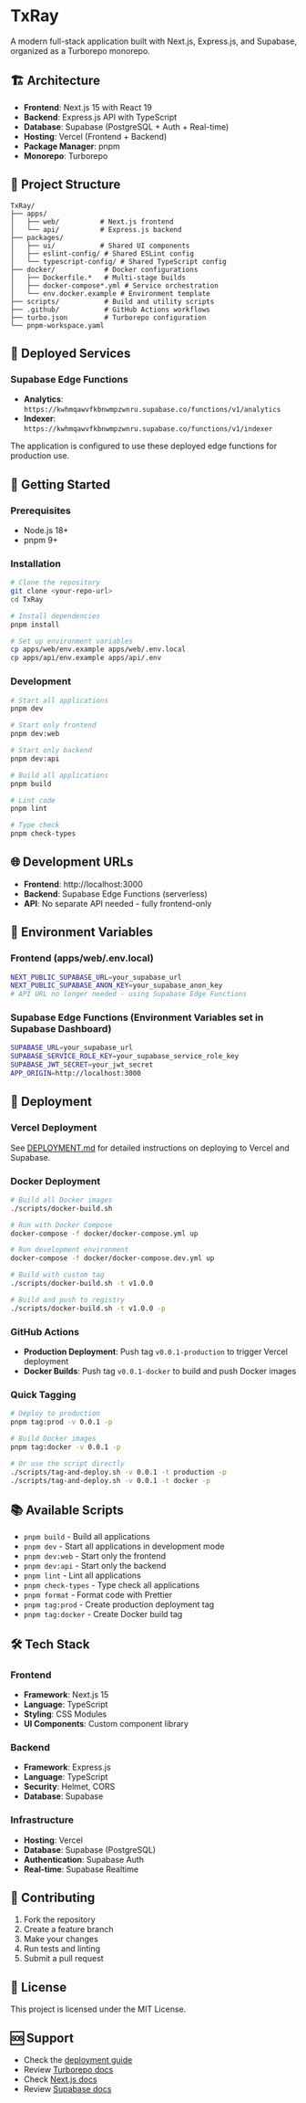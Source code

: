# TxRay

A modern full-stack application built with Next.js, Express.js, and Supabase, organized as a Turborepo monorepo.

## 🏗️ Architecture

- **Frontend**: Next.js 15 with React 19
- **Backend**: Express.js API with TypeScript
- **Database**: Supabase (PostgreSQL + Auth + Real-time)
- **Hosting**: Vercel (Frontend + Backend)
- **Package Manager**: pnpm
- **Monorepo**: Turborepo

## 📁 Project Structure

```
TxRay/
├── apps/
│   ├── web/          # Next.js frontend
│   └── api/          # Express.js backend
├── packages/
│   ├── ui/           # Shared UI components
│   ├── eslint-config/ # Shared ESLint config
│   └── typescript-config/ # Shared TypeScript config
├── docker/            # Docker configurations
│   ├── Dockerfile.*   # Multi-stage builds
│   ├── docker-compose*.yml # Service orchestration
│   └── env.docker.example # Environment template
├── scripts/           # Build and utility scripts
├── .github/           # GitHub Actions workflows
├── turbo.json         # Turborepo configuration
└── pnpm-workspace.yaml
```

## 🔗 Deployed Services

### Supabase Edge Functions
- **Analytics**: `https://kwhmqawvfkbnwmpzwnru.supabase.co/functions/v1/analytics`
- **Indexer**: `https://kwhmqawvfkbnwmpzwnru.supabase.co/functions/v1/indexer`

The application is configured to use these deployed edge functions for production use.

## 🚀 Getting Started

### Prerequisites

- Node.js 18+
- pnpm 9+

### Installation

```bash
# Clone the repository
git clone <your-repo-url>
cd TxRay

# Install dependencies
pnpm install

# Set up environment variables
cp apps/web/env.example apps/web/.env.local
cp apps/api/env.example apps/api/.env
```

### Development

```bash
# Start all applications
pnpm dev

# Start only frontend
pnpm dev:web

# Start only backend
pnpm dev:api

# Build all applications
pnpm build

# Lint code
pnpm lint

# Type check
pnpm check-types
```

## 🌐 Development URLs

- **Frontend**: http://localhost:3000
- **Backend**: Supabase Edge Functions (serverless)
- **API**: No separate API needed - fully frontend-only

## 🔧 Environment Variables

### Frontend (apps/web/.env.local)
```bash
NEXT_PUBLIC_SUPABASE_URL=your_supabase_url
NEXT_PUBLIC_SUPABASE_ANON_KEY=your_supabase_anon_key
# API URL no longer needed - using Supabase Edge Functions
```

### Supabase Edge Functions (Environment Variables set in Supabase Dashboard)
```bash
SUPABASE_URL=your_supabase_url
SUPABASE_SERVICE_ROLE_KEY=your_supabase_service_role_key
SUPABASE_JWT_SECRET=your_jwt_secret
APP_ORIGIN=http://localhost:3000
```

## 🚀 Deployment

### Vercel Deployment
See [DEPLOYMENT.md](./DEPLOYMENT.md) for detailed instructions on deploying to Vercel and Supabase.

### Docker Deployment
```bash
# Build all Docker images
./scripts/docker-build.sh

# Run with Docker Compose
docker-compose -f docker/docker-compose.yml up

# Run development environment
docker-compose -f docker/docker-compose.dev.yml up

# Build with custom tag
./scripts/docker-build.sh -t v1.0.0

# Build and push to registry
./scripts/docker-build.sh -t v1.0.0 -p
```

### GitHub Actions
- **Production Deployment**: Push tag `v0.0.1-production` to trigger Vercel deployment
- **Docker Builds**: Push tag `v0.0.1-docker` to build and push Docker images

### Quick Tagging
```bash
# Deploy to production
pnpm tag:prod -v 0.0.1 -p

# Build Docker images
pnpm tag:docker -v 0.0.1 -p

# Or use the script directly
./scripts/tag-and-deploy.sh -v 0.0.1 -t production -p
./scripts/tag-and-deploy.sh -v 0.0.1 -t docker -p
```

## 📚 Available Scripts

- `pnpm build` - Build all applications
- `pnpm dev` - Start all applications in development mode
- `pnpm dev:web` - Start only the frontend
- `pnpm dev:api` - Start only the backend
- `pnpm lint` - Lint all applications
- `pnpm check-types` - Type check all applications
- `pnpm format` - Format code with Prettier
- `pnpm tag:prod` - Create production deployment tag
- `pnpm tag:docker` - Create Docker build tag

## 🛠️ Tech Stack

### Frontend
- **Framework**: Next.js 15
- **Language**: TypeScript
- **Styling**: CSS Modules
- **UI Components**: Custom component library

### Backend
- **Framework**: Express.js
- **Language**: TypeScript
- **Security**: Helmet, CORS
- **Database**: Supabase

### Infrastructure
- **Hosting**: Vercel
- **Database**: Supabase (PostgreSQL)
- **Authentication**: Supabase Auth
- **Real-time**: Supabase Realtime

## 🤝 Contributing

1. Fork the repository
2. Create a feature branch
3. Make your changes
4. Run tests and linting
5. Submit a pull request

## 📄 License

This project is licensed under the MIT License.

## 🆘 Support

- Check the [deployment guide](./DEPLOYMENT.md)
- Review [Turborepo docs](https://turbo.build/repo/docs)
- Check [Next.js docs](https://nextjs.org/docs)
- Review [Supabase docs](https://supabase.com/docs)
